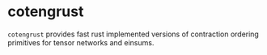 # cotengrust

`cotengrust` provides fast rust implemented versions of contraction ordering
primitives for tensor networks and einsums.
